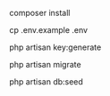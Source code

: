 <p>composer install</p>
<p>cp .env.example .env</p>
<p>php artisan key:generate</p>
<p>php artisan migrate</p>
<p>php artisan db:seed</p>
